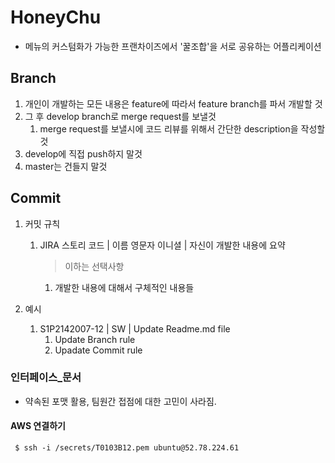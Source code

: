 # HoneyChu

- 메뉴의 커스텀화가 가능한 프랜차이즈에서 '꿀조합'을 서로 공유하는 어플리케이션

## Branch

1. 개인이 개발하는 모든 내용은 feature에 따라서 feature branch를 파서 개발할 것
2. 그 후 develop branch로 merge request를 보낼것
   1. merge request를 보낼시에 코드 리뷰를 위해서 간단한 description을 작성할 것
3. develop에 직접 push하지 말것
4. master는 건들지 말것 



## Commit

1. 커밋 규칙

   1. JIRA 스토리 코드 | 이름 영문자 이니셜 | 자신이 개발한 내용에 요약

      > 이하는 선택사항

      1. 개발한 내용에 대해서 구체적인 내용들

2. 예시

   1. S1P2142007-12 | SW | Update Readme.md file
      1. Update Branch rule
      2. Upadate Commit rule 



### 인터페이스_문서

* 약속된 포맷 활용, 팀원간 접점에 대한 고민이 사라짐.



#### AWS 연결하기

~~~
 $ ssh -i /secrets/T0103B12.pem ubuntu@52.78.224.61

~~~

